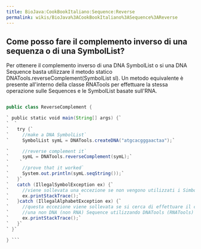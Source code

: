 ```yaml
---
title: BioJava:CookBookItaliano:Sequence:Reverse
permalink: wikis/BioJava%3ACookBookItaliano%3ASequence%3AReverse
---
```


Come posso fare il complemento inverso di una sequenza o di una SymbolList?
---------------------------------------------------------------------------

Per ottenere il complemento inverso di una DNA SymbolList o si una DNA
Sequence basta utilizzare il metodo statico
DNATools.reverseComplement(SymbolList sl). Un metodo equivalente è
presente all'interno della classe RNATools per effettuare la stessa
operazione sulle Sequences e le SymbolList basate sull'RNA.

```java import org.biojava.bio.symbol.\*; import org.biojava.bio.seq.\*;

public class ReverseComplement {

` public static void main(String[] args) {`  
`  `  
`   try {`  
`     //make a DNA SymbolList`  
`     SymbolList symL = DNATools.createDNA("atgcacgggaactaa");`

`     //reverse complement it`  
`     symL = DNATools.reverseComplement(symL);`  
`    `  
`     //prove that it worked`  
`     System.out.println(symL.seqString());`  
`   }`  
`   catch (IllegalSymbolException ex) {`  
`     //viene sollevata una eccezione se non vengono utilizzati i Simboli previsti dallo IUB`  
`     ex.printStackTrace();`  
`   }catch (IllegalAlphabetException ex) {`  
`     //questa eccezione viene sollevata se si cerca di effettuare il complemento inverso di`  
`     //una non DNA (non RNA) Sequence utilizzando DNATools (RNATools)`  
`     ex.printStackTrace();`  
`   }`  
` }`

} ```
